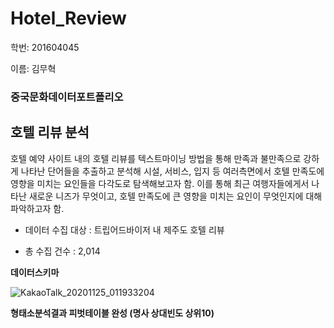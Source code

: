 # Hotel_Review

학번: 201604045

이름: 김무혁

### 중국문화데이터포트폴리오

## 호텔 리뷰 분석

호텔 예약 사이트 내의 호텔 리뷰를 텍스트마이닝 방법을 통해 
만족과 불만족으로 강하게 나타난 단어들을 추출하고 분석해 
시설, 서비스, 입지 등 여러측면에서 호텔 만족도에 영향을 미치는
요인들을 다각도로 탐색해보고자 함. 이를 통해 최근 여행자들에게서 나타난 새로운 니즈가 무엇이고, 
호텔 만족도에 큰 영향을 미치는 요인이 무엇인지에 대해 파악하고자 함.

+ 데이터 수집 대상 : 트립어드바이저 내 제주도 호텔 리뷰

+ 총 수집 건수 : 2,014

**데이터스키마**

![KakaoTalk_20201125_011933204](https://user-images.githubusercontent.com/74213615/100122164-6fd6a780-2ebc-11eb-98c5-94a1e7f1d441.png)

**형태소분석결과 피벗테이블 완성 (명사 상대빈도 상위10)**


